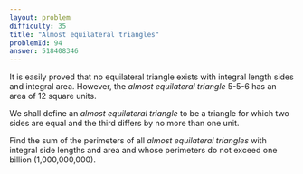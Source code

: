 ```yaml
---
layout: problem
difficulty: 35
title: "Almost equilateral triangles"
problemId: 94
answer: 518408346
---
```

It is easily proved that no equilateral triangle exists with integral length sides and integral area. However, the *almost equilateral triangle* 5-5-6 has an area of 12 square units.

We shall define an *almost equilateral triangle* to be a triangle for which two sides are equal and the third differs by no more than one unit.

Find the sum of the perimeters of all *almost equilateral triangles* with integral side lengths and area and whose perimeters do not exceed one billion (1,000,000,000).
